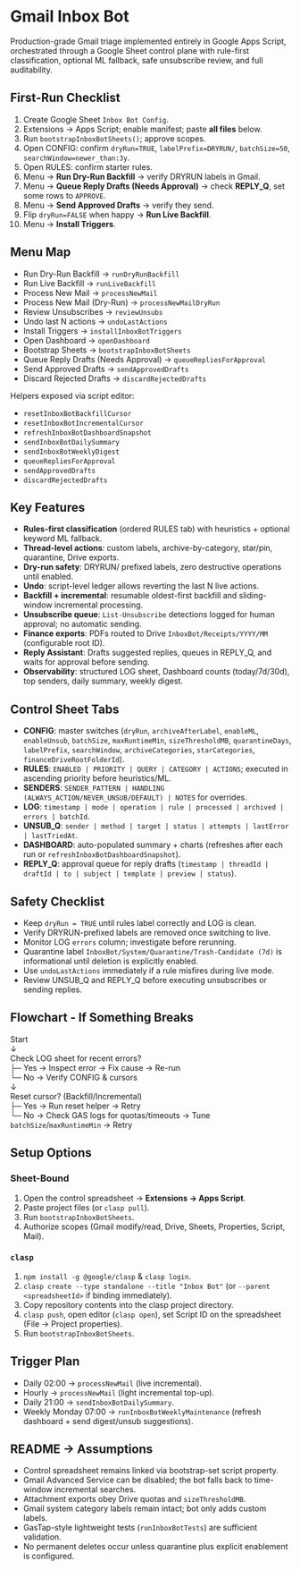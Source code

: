 # Gmail Inbox Bot

Production-grade Gmail triage implemented entirely in Google Apps Script, orchestrated through a Google Sheet control plane with rule-first classification, optional ML fallback, safe unsubscribe review, and full auditability.

## First-Run Checklist
1. Create Google Sheet `Inbox Bot Config`.
2. Extensions -> Apps Script; enable manifest; paste **all files** below.
3. Run `bootstrapInboxBotSheets()`; approve scopes.
4. Open CONFIG: confirm `dryRun=TRUE`, `labelPrefix=DRYRUN/`, `batchSize=50`, `searchWindow=newer_than:3y`.
5. Open RULES: confirm starter rules.
6. Menu -> **Run Dry-Run Backfill** -> verify DRYRUN labels in Gmail.
7. Menu -> **Queue Reply Drafts (Needs Approval)** -> check **REPLY_Q**, set some rows to `APPROVE`.
8. Menu -> **Send Approved Drafts** -> verify they send.
9. Flip `dryRun=FALSE` when happy -> **Run Live Backfill**.
10. Menu -> **Install Triggers**.

## Menu Map
- Run Dry-Run Backfill -> `runDryRunBackfill`
- Run Live Backfill -> `runLiveBackfill`
- Process New Mail -> `processNewMail`
- Process New Mail (Dry-Run) -> `processNewMailDryRun`
- Review Unsubscribes -> `reviewUnsubs`
- Undo last N actions -> `undoLastActions`
- Install Triggers -> `installInboxBotTriggers`
- Open Dashboard -> `openDashboard`
- Bootstrap Sheets -> `bootstrapInboxBotSheets`
- Queue Reply Drafts (Needs Approval) -> `queueRepliesForApproval`
- Send Approved Drafts -> `sendApprovedDrafts`
- Discard Rejected Drafts -> `discardRejectedDrafts`

Helpers exposed via script editor:
- `resetInboxBotBackfillCursor`
- `resetInboxBotIncrementalCursor`
- `refreshInboxBotDashboardSnapshot`
- `sendInboxBotDailySummary`
- `sendInboxBotWeeklyDigest`
- `queueRepliesForApproval`
- `sendApprovedDrafts`
- `discardRejectedDrafts`

## Key Features
- **Rules-first classification** (ordered RULES tab) with heuristics + optional keyword ML fallback.
- **Thread-level actions**: custom labels, archive-by-category, star/pin, quarantine, Drive exports.
- **Dry-run safety**: DRYRUN/ prefixed labels, zero destructive operations until enabled.
- **Undo**: script-level ledger allows reverting the last N live actions.
- **Backfill + incremental**: resumable oldest-first backfill and sliding-window incremental processing.
- **Unsubscribe queue**: `List-Unsubscribe` detections logged for human approval; no automatic sending.
- **Finance exports**: PDFs routed to Drive `InboxBot/Receipts/YYYY/MM` (configurable root ID).
- **Reply Assistant**: Drafts suggested replies, queues in REPLY_Q, and waits for approval before sending.
- **Observability**: structured LOG sheet, Dashboard counts (today/7d/30d), top senders, daily summary, weekly digest.

## Control Sheet Tabs
- **CONFIG**: master switches (`dryRun`, `archiveAfterLabel`, `enableML`, `enableUnsub`, `batchSize`, `maxRuntimeMin`, `sizeThresholdMB`, `quarantineDays`, `labelPrefix`, `searchWindow`, `archiveCategories`, `starCategories`, `financeDriveRootFolderId`).
- **RULES**: `ENABLED | PRIORITY | QUERY | CATEGORY | ACTIONS`; executed in ascending priority before heuristics/ML.
- **SENDERS**: `SENDER_PATTERN | HANDLING (ALWAYS_ACTION/NEVER_UNSUB/DEFAULT) | NOTES` for overrides.
- **LOG**: `timestamp | mode | operation | rule | processed | archived | errors | batchId`.
- **UNSUB_Q**: `sender | method | target | status | attempts | lastError | lastTriedAt`.
- **DASHBOARD**: auto-populated summary + charts (refreshes after each run or `refreshInboxBotDashboardSnapshot`).
- **REPLY_Q**: approval queue for reply drafts (`timestamp | threadId | draftId | to | subject | template | preview | status`).

## Safety Checklist
- Keep `dryRun = TRUE` until rules label correctly and LOG is clean.
- Verify DRYRUN-prefixed labels are removed once switching to live.
- Monitor LOG `errors` column; investigate before rerunning.
- Quarantine label `InboxBot/System/Quarantine/Trash-Candidate (7d)` is informational until deletion is explicitly enabled.
- Use `undoLastActions` immediately if a rule misfires during live mode.
- Review UNSUB_Q and REPLY_Q before executing unsubscribes or sending replies.

## Flowchart - If Something Breaks
Start  
 ↓  
Check LOG sheet for recent errors?  
 ├─ Yes → Inspect error → Fix cause → Re-run  
 └─ No  → Verify CONFIG & cursors  
        ↓  
        Reset cursor? (Backfill/Incremental)  
        ├─ Yes → Run reset helper → Retry  
        └─ No  → Check GAS logs for quotas/timeouts → Tune `batchSize`/`maxRuntimeMin` → Retry

## Setup Options
### Sheet-Bound
1. Open the control spreadsheet -> **Extensions -> Apps Script**.
2. Paste project files (or `clasp pull`).
3. Run `bootstrapInboxBotSheets`.
4. Authorize scopes (Gmail modify/read, Drive, Sheets, Properties, Script, Mail).

### `clasp`
1. `npm install -g @google/clasp` & `clasp login`.
2. `clasp create --type standalone --title "Inbox Bot"` (or `--parent <spreadsheetId>` if binding immediately).
3. Copy repository contents into the clasp project directory.
4. `clasp push`, open editor (`clasp open`), set Script ID on the spreadsheet (File -> Project properties).
5. Run `bootstrapInboxBotSheets`.

## Trigger Plan
- Daily 02:00 -> `processNewMail` (live incremental).
- Hourly -> `processNewMail` (light incremental top-up).
- Daily 21:00 -> `sendInboxBotDailySummary`.
- Weekly Monday 07:00 -> `runInboxBotWeeklyMaintenance` (refresh dashboard + send digest/unsub suggestions).

## README -> Assumptions
- Control spreadsheet remains linked via bootstrap-set script property.
- Gmail Advanced Service can be disabled; the bot falls back to time-window incremental searches.
- Attachment exports obey Drive quotas and `sizeThresholdMB`.
- Gmail system category labels remain intact; bot only adds custom labels.
- GasTap-style lightweight tests (`runInboxBotTests`) are sufficient validation.
- No permanent deletes occur unless quarantine plus explicit enablement is configured.
